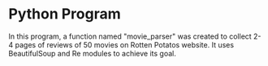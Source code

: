 # Python Program
In this program, a function named "movie_parser" was created to collect 2-4 pages of reviews of 50 movies on Rotten Potatos website.
It uses BeautifulSoup and Re modules to achieve its goal.
